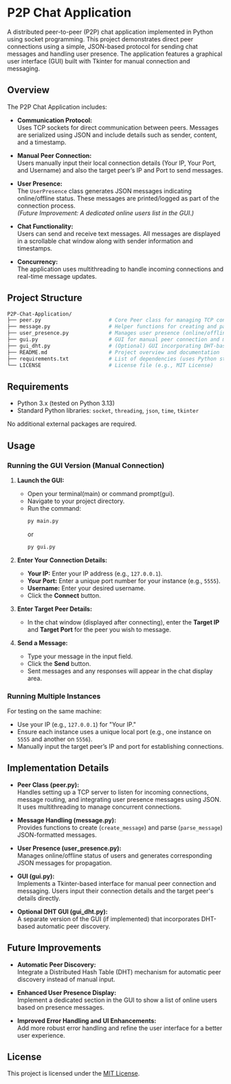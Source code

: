 # P2P Chat Application

A distributed peer-to-peer (P2P) chat application implemented in Python using socket programming. This project demonstrates direct peer connections using a simple, JSON-based protocol for sending chat messages and handling user presence. The application features a graphical user interface (GUI) built with Tkinter for manual connection and messaging.

## Overview

The P2P Chat Application includes:

- **Communication Protocol:**  
  Uses TCP sockets for direct communication between peers. Messages are serialized using JSON and include details such as sender, content, and a timestamp.

- **Manual Peer Connection:**  
  Users manually input their local connection details (Your IP, Your Port, and Username) and also the target peer’s IP and Port to send messages.

- **User Presence:**  
  The `UserPresence` class generates JSON messages indicating online/offline status. These messages are printed/logged as part of the connection process.  
  *(Future Improvement: A dedicated online users list in the GUI.)*

- **Chat Functionality:**  
  Users can send and receive text messages. All messages are displayed in a scrollable chat window along with sender information and timestamps.

- **Concurrency:**  
  The application uses multithreading to handle incoming connections and real-time message updates.


## Project Structure
```bash
P2P-Chat-Application/
├── peer.py                      # Core Peer class for managing TCP connections and message routing
├── message.py                   # Helper functions for creating and parsing JSON messages
├── user_presence.py             # Manages user presence (online/offline) and generates corresponding JSON messages
├── gui.py                       # GUI for manual peer connection and messaging
├── gui_dht.py                   # (Optional) GUI incorporating DHT-based peer discovery
├── README.md                    # Project overview and documentation
├── requirements.txt             # List of dependencies (uses Python standard libraries)
└── LICENSE                      # License file (e.g., MIT License)
```

## Requirements

- Python 3.x (tested on Python 3.13)
- Standard Python libraries: `socket`, `threading`, `json`, `time`, `tkinter`

No additional external packages are required.

## Usage

### Running the GUI Version (Manual Connection)

1. **Launch the GUI:**
   - Open your terminal(main) or command prompt(gui).
   - Navigate to your project directory.
   - Run the command:
     ```bash
     py main.py
     ```
     or
     ```bash
     py gui.py
     ```

2. **Enter Your Connection Details:**
   - **Your IP:** Enter your IP address (e.g., `127.0.0.1`).
   - **Your Port:** Enter a unique port number for your instance (e.g., `5555`).
   - **Username:** Enter your desired username.
   - Click the **Connect** button.

3. **Enter Target Peer Details:**
   - In the chat window (displayed after connecting), enter the **Target IP** and **Target Port** for the peer you wish to message.

4. **Send a Message:**
   - Type your message in the input field.
   - Click the **Send** button.
   - Sent messages and any responses will appear in the chat display area.

### Running Multiple Instances
For testing on the same machine:
- Use your IP (e.g., `127.0.0.1`) for "Your IP."
- Ensure each instance uses a unique local port (e.g., one instance on `5555` and another on `5556`).
- Manually input the target peer’s IP and port for establishing connections.

## Implementation Details

- **Peer Class (peer.py):**  
  Handles setting up a TCP server to listen for incoming connections, message routing, and integrating user presence messages using JSON. It uses multithreading to manage concurrent connections.

- **Message Handling (message.py):**  
  Provides functions to create (`create_message`) and parse (`parse_message`) JSON-formatted messages.

- **User Presence (user_presence.py):**  
  Manages online/offline status of users and generates corresponding JSON messages for propagation.

- **GUI (gui.py):**  
  Implements a Tkinter-based interface for manual peer connection and messaging. Users input their connection details and the target peer's details directly.

- **Optional DHT GUI (gui_dht.py):**  
  A separate version of the GUI (if implemented) that incorporates DHT-based automatic peer discovery.

## Future Improvements

- **Automatic Peer Discovery:**  
  Integrate a Distributed Hash Table (DHT) mechanism for automatic peer discovery instead of manual input.
  
- **Enhanced User Presence Display:**  
  Implement a dedicated section in the GUI to show a list of online users based on presence messages.
  
- **Improved Error Handling and UI Enhancements:**  
  Add more robust error handling and refine the user interface for a better user experience.

## License

This project is licensed under the [MIT License](LICENSE).

